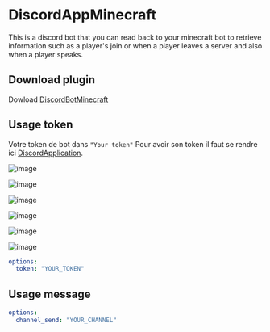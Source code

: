 # DiscordAppMinecraft

This is a discord bot that you can read back to your minecraft bot to retrieve information such as a player's join or when a player leaves a server and also when a player speaks.

## Download plugin 

Dowload [DiscordBotMinecraft](https://cdn.discordapp.com/attachments/724253623030120467/724253716416430131/DiscordAppMinecraft.jar)

## Usage token

Votre token de bot dans ```"Your token"```
Pour avoir son token il faut se rendre ici [DiscordApplication](https://discord.com/developers/applications).


![image](https://cdn.discordapp.com/attachments/723279147312611348/724207132802547712/unknown.png)

![image](https://cdn.discordapp.com/attachments/723279147312611348/724207318409019442/unknown.png)

![image](https://cdn.discordapp.com/attachments/723279147312611348/724207458167423037/unknown.png)

![image](https://cdn.discordapp.com/attachments/723279147312611348/724207824409853962/unknown.png)

![image](https://cdn.discordapp.com/attachments/723279147312611348/724207984497917952/unknown.png)

![image](https://cdn.discordapp.com/attachments/723279147312611348/724208174151893002/unknown.png)


```yml
options:
  token: "YOUR_TOKEN"
```


## Usage message


```yml
options:
  channel_send: "YOUR_CHANNEL"
```
